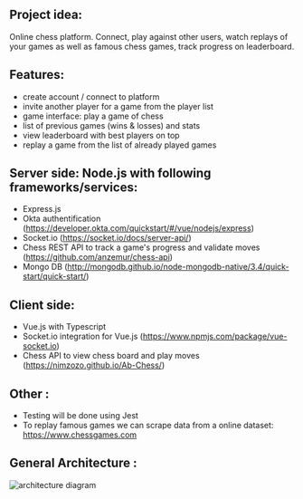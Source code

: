 ## Project idea:

Online chess platform. Connect, play against other users, watch replays of your games as well as famous chess games, track progress on leaderboard.


## Features:

- create account / connect to platform
- invite another player for a game from the player list
- game interface: play a game of chess
- list of previous games (wins & losses) and stats
- view leaderboard with best players on top
- replay a game from the list of already played games


## Server side: Node.js with following frameworks/services:

- Express.js
- Okta authentification (https://developer.okta.com/quickstart/#/vue/nodejs/express)
- Socket.io (https://socket.io/docs/server-api/)
- Chess REST API to track a game's progress and validate moves (https://github.com/anzemur/chess-api)
- Mongo DB (http://mongodb.github.io/node-mongodb-native/3.4/quick-start/quick-start/)

## Client side:

- Vue.js with Typescript
- Socket.io integration for Vue.js (https://www.npmjs.com/package/vue-socket.io)
- Chess API to view chess board and play moves (https://nimzozo.github.io/Ab-Chess/)

## Other :

- Testing will be done using Jest
- To replay famous games we can scrape data from a online dataset: https://www.chessgames.com


## General Architecture :

![architecture diagram](https://i.ibb.co/SsnW5hP/Webchess-architecture.png)
